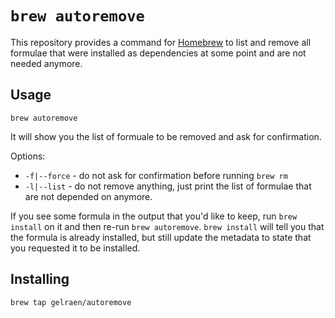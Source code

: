 # `brew autoremove`

This repository provides a command for [Homebrew](https://brew.sh) to list and
remove all formulae that were installed as dependencies at some point and are
not needed anymore.

## Usage

```
brew autoremove
```

It will show you the list of formuale to be removed and ask for confirmation.

Options:

* `-f|--force` - do not ask for confirmation before running `brew rm`
* `-l|--list` - do not remove anything, just print the list of formulae that are
  not depended on anymore.

If you see some formula in the output that you'd like to keep, run `brew install`
on it and then re-run `brew autoremove`. `brew install` will tell you that the
formula is already installed, but still update the metadata to state that you
requested it to be installed.

## Installing

```sh
brew tap gelraen/autoremove
```

